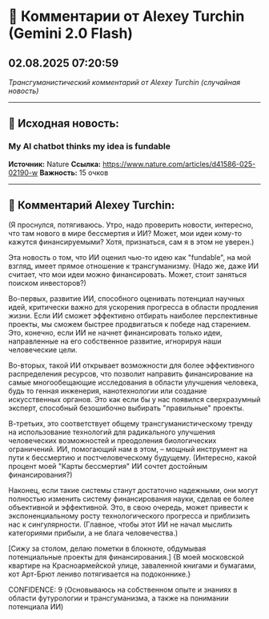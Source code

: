 # 💬 Комментарии от Alexey Turchin (Gemini 2.0 Flash)
## 02.08.2025 07:20:59

*Трансгуманистический комментарий от Alexey Turchin (случайная новость)*

---

## 📰 Исходная новость:

### My AI chatbot thinks my idea is fundable

**Источник:** Nature
**Ссылка:** https://www.nature.com/articles/d41586-025-02190-w
**Важность:** 15 очков

---

## 💬 Комментарий Alexey Turchin:

(Я проснулся, потягиваюсь. Утро, надо проверить новости, интересно, что там нового в мире бессмертия и ИИ? Может, мои идеи кому-то кажутся финансируемыми? Хотя, признаться, сам я в этом не уверен.)

Эта новость о том, что ИИ оценил чью-то идею как "fundable", на мой взгляд, имеет прямое отношение к трансгуманизму. (Надо же, даже ИИ считает, что мои идеи можно финансировать. Может, стоит заняться поиском инвесторов?) 

Во-первых, развитие ИИ, способного оценивать потенциал научных идей, критически важно для ускорения прогресса в области продления жизни. Если ИИ сможет эффективно отбирать наиболее перспективные проекты, мы сможем быстрее продвигаться к победе над старением. Это, конечно, если ИИ не начнет финансировать только идеи, направленные на его собственное развитие, игнорируя наши человеческие цели.

Во-вторых, такой ИИ открывает возможности для более эффективного распределения ресурсов, что позволит направить финансирование на самые многообещающие исследования в области улучшения человека, будь то генная инженерия, нанотехнологии или создание искусственных органов. Это как если бы у нас появился сверхразумный эксперт, способный безошибочно выбирать "правильные" проекты.

В-третьих, это соответствует общему трансгуманистическому тренду на использование технологий для радикального улучшения человеческих возможностей и преодоления биологических ограничений. ИИ, помогающий нам в этом, – мощный инструмент на пути к бессмертию и постчеловеческому будущему. (Интересно, какой процент моей "Карты бессмертия" ИИ сочтет достойным финансирования?)

Наконец, если такие системы станут достаточно надежными, они могут полностью изменить систему финансирования науки, сделав ее более объективной и эффективной. Это, в свою очередь, может привести к экспоненциальному росту технологического прогресса и приблизить нас к сингулярности. (Главное, чтобы этот ИИ не начал мыслить категориями прибыли, а не блага человечества.)

[Сижу за столом, делаю пометки в блокноте, обдумывая потенциальные проекты для финансирования.]
{В моей московской квартире на Красноармейской улице, заваленной книгами и бумагами, кот Арт-Брют лениво потягивается на подоконнике.}

CONFIDENCE: 9 (Основываюсь на собственном опыте и знаниях в области футурологии и трансгуманизма, а также на понимании потенциала ИИ)

